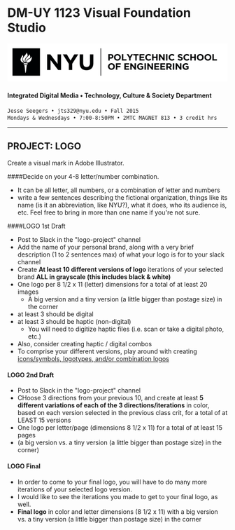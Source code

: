 # DM-UY 1123 Visual Foundation Studio

![NYU](nyu_soe_logo.png)
#### Integrated Digital Media • Technology, Culture & Society Department 

    Jesse Seegers • jts329@nyu.edu • Fall 2015 
    Mondays & Wednesdays • 7:00-8:50PM • 2MTC MAGNET 813 • 3 credit hrs

---


## PROJECT: LOGO
Create a visual mark in Adobe Illustrator.

####Decide on your 4-8 letter/number combination.
* It can be all letter, all numbers, or a combination of letter and numbers 
* write a few sentences describing the fictional organization, things like its name (is it an abbreviation, like NYU?), what it does, who its audience is, etc. Feel free to bring in more than one name if you're not sure.

####LOGO 1st Draft  
* Post to Slack in the "logo-project" channel
* Add the name of your personal brand, along with a very brief description (1 to 2 sentences max) of what your logo is for to your slack channel
* Create **At least 10 different versions of logo** iterations of your selected brand **ALL in grayscale (this includes black &amp; white)**
* One logo per 8 1/2 x 11 (letter) dimensions for a total of at least 20 images
  * A big version and a tiny version (a little bigger than postage size) in the corner
* at least 3 should be digital
* at least 3 should be haptic (non-digital) 
  * You will need to digitize haptic files (i.e. scan or take a digital photo, etc.)
* Also, consider creating haptic / digital combos
* To comprise your different versions, play around with creating <a href="http://www.logodesignsource.com/types.html" target="_blank">icons/symbols, logotypes, and/or combination logos</a>

#### LOGO 2nd Draft  
* Post to Slack in the "logo-project" channel
* CHoose 3 directions from your previous 10, and create at least **5 different variations of each of the 3 directions/iterations** in color, based on each version selected in the previous class crit, for a total of at LEAST 15 versions
* One logo per letter/page (dimensions 8 1/2 x 11) for a total of at least 15 pages
* (a big version vs. a tiny version (a little bigger than postage size) in the corner)

#### LOGO Final  
* In order to come to your final logo, you will have to do many more iterations of your selected logo version. 
* I would like to see the iterations you made to get to your final logo, as well.
* **Final logo** in color and letter dimensions (8 1/2 x 11) with a big version vs. a tiny version (a little bigger than postage size) in the corner



